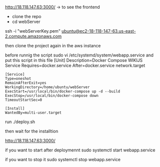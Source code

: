 
http://18.118.147.63:3000/ -> to see the frontend 

- clone the repo 
- cd webServer

ssh -i "webServerKey.pem" ubuntu@ec2-18-118-147-63.us-east-2.compute.amazonaws.com

then clone the project again in the aws instance  

before runnig the script 
sudo vi /etc/systemd/system/webapp.service
and put this script in this file 
    [Unit]
    Description=Docker Compose WIKIJS Service
    Requires=docker.service
    After=docker.service network.target

    [Service]
    Type=oneshot
    RemainAfterExit=yes
    WorkingDirectory=/home/ubuntu/webServer
    ExecStart=/usr/local/bin/docker-compose up -d --build
    ExecStop=/usr/local/bin/docker-compose down
    TimeoutStartSec=0

    [Install]
    WantedBy=multi-user.target


run ./deploy.sh 

then wait for the installtion 

http://18.118.147.63:3000/


if you want to start after deploymennt 
sudo systemctl start webapp.service 

if you want to stop it 
sudo systemctl stop webapp.service 

